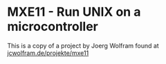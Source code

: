 # MXE11 - Run UNIX on a microcontroller 

This is a copy of a project by Joerg Wolfram found at [jcwolfram.de/projekte/mxe11](http://www.jcwolfram.de/projekte/mxe11_en/main.php)
